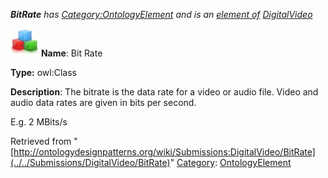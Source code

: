 ___BitRate__ has [Category:OntologyElement](../../Category/OntologyElement "Category:OntologyElement") and is an [element of](../../Property/ElementOf "Property:ElementOf") [DigitalVideo](../../Submissions/DigitalVideo "Submissions:DigitalVideo")_


  




[![Class](../../images/thumb/2/27/Class.gif/45px-Class.gif)](../../Image/Class.gif "Class")
__Name__: Bit Rate 


__Type:__ owl:Class 


__Description__: The bitrate is the data rate for a video or audio file. Video and audio data rates are given in bits per second. 


E.g. 2 MBits/s





Retrieved from "[http://ontologydesignpatterns.org/wiki/Submissions:DigitalVideo/BitRate](../../Submissions/DigitalVideo/BitRate)"
 [Category](http://ontologydesignpatterns.org/wiki/Special:Categories "Special:Categories"): [OntologyElement](../../Category/OntologyElement "Category:OntologyElement")